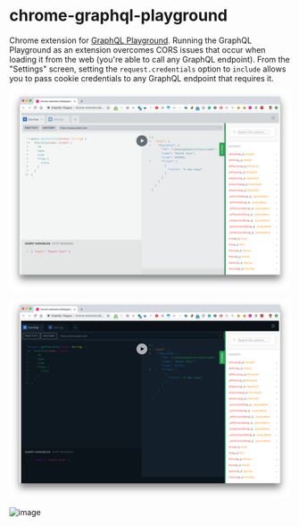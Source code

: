 # chrome-graphql-playground
Chrome extension for [GraphQL Playground](https://github.com/prisma/graphql-playground). Running the GraphQL Playground as an extension overcomes CORS issues that occur when loading it from the web (you're able to call any GraphQL endpoint). From the "Settings" screen, setting the `request.credentials` option to `include` allows you to pass cookie credentials to any GraphQL endpoint that requires it.

![](screenshots/light.png)

![](screenshots/dark.png)

![image](https://user-images.githubusercontent.com/1755680/114071327-47ff4380-98a1-11eb-89ce-cd333a71d6ca.png)
